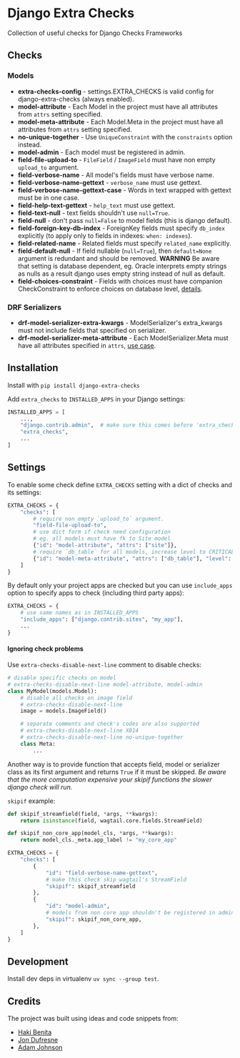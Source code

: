 # Django Extra Checks

Collection of useful checks for Django Checks Frameworks

## Checks

### Models

- **extra-checks-config** - settings.EXTRA_CHECKS is valid config for django-extra-checks (always enabled).
- **model-attribute** - Each Model in the project must have all attributes from `attrs` setting specified.
- **model-meta-attribute** - Each Model.Meta in the project must have all attributes from `attrs` setting specified.
- **no-unique-together** - Use `UniqueConstraint` with the `constraints` option instead.
- **model-admin** - Each model must be registered in admin.
- **field-file-upload-to** - `FileField` / `ImageField` must have non empty `upload_to` argument.
- **field-verbose-name** - All model's fields must have verbose name.
- **field-verbose-name-gettext** - `verbose_name` must use gettext.
- **field-verbose-name-gettext-case** - Words in text wrapped with gettext must be in one case.
- **field-help-text-gettext** - `help_text` must use gettext.
- **field-text-null** - text fields shouldn't use `null=True`.
- **field-null** - don't pass `null=False` to model fields (this is django default).
- **field-foreign-key-db-index** - ForeignKey fields must specify `db_index` explicitly (to apply only to fields in indexes: `when: indexes`).
- **field-related-name** - Related fields must specify `related_name` explicitly.
- **field-default-null** - If field nullable (`null=True`), then
  `default=None` argument is redundant and should be removed.
  **WARNING** Be aware that setting is database dependent,
  eg. Oracle interprets empty strings as nulls as a result
  django uses empty string instead of null as default.
- **field-choices-constraint** - Fields with choices must have companion CheckConstraint to enforce choices on database level, [details](https://adamj.eu/tech/2020/01/22/djangos-field-choices-dont-constrain-your-data/).

### DRF Serializers

- **drf-model-serializer-extra-kwargs** - ModelSerializer's extra_kwargs must not include fields that specified on serializer.
- **drf-model-serializer-meta-attribute** - Each ModelSerializer.Meta must have all attributes specified in `attrs`, [use case](https://hakibenita.com/django-rest-framework-slow#bonus-forcing-good-habits).

## Installation

Install with `pip install django-extra-checks`

Add `extra_checks` to `INSTALLED_APPS` in your Django settings:
```py
INSTALLED_APPS = [
    ...,
    "django.contrib.admin",  # make sure this comes before 'extra_checks' if you plan to use the `model-admin` check
    "extra_checks",
    ...
]
```

## Settings

To enable some check define `EXTRA_CHECKS` setting with a dict of checks and its settings:

```python
EXTRA_CHECKS = {
    "checks": [
        # require non empty `upload_to` argument.
        "field-file-upload-to",
        # use dict form if check need configuration
        # eg. all models must have fk to Site model
        {"id": "model-attribute", "attrs": ["site"]},
        # require `db_table` for all models, increase level to CRITICAL
        {"id": "model-meta-attribute", "attrs": ["db_table"], "level": "CRITICAL"},
    ]
}
```

By default only your project apps are checked but you can use
`include_apps` option to specify apps to check (including third party apps):

```python
EXTRA_CHECKS = {
    # use same names as in INSTALLED_APPS
    "include_apps": ["django.contrib.sites", "my_app"],
    ...
}
```

#### Ignoring check problems

Use `extra-checks-disable-next-line` comment to disable checks:

```python
# disable specific checks on model
# extra-checks-disable-next-line model-attribute, model-admin
class MyModel(models.Model):
    # disable all checks on image field
    # extra-checks-disable-next-line
    image = models.ImageField()

    # separate comments and check's codes are also supported
    # extra-checks-disable-next-line X014
    # extra-checks-disable-next-line no-unique-together
    class Meta:
        ...
```

Another way is to provide function that accepts field, model or
serializer class as its first argument and returns `True` if it must be skipped.
_Be aware that the more computation expensive your skipif functions the
slower django check will run._

`skipif` example:

```python
def skipif_streamfield(field, *args, **kwargs):
    return isinstance(field, wagtail.core.fields.StreamField)

def skipif_non_core_app(model_cls, *args, **kwargs):
    return model_cls._meta.app_label != "my_core_app"

EXTRA_CHECKS = {
    "checks": [
        {
            "id": "field-verbose-name-gettext",
            # make this check skip wagtail's StreamField
            "skipif": skipif_streamfield
        },
        {
            "id": "model-admin",
            # models from non core app shouldn't be registered in admin
            "skipif": skipif_non_core_app,
        },
    ]
}
```

## Development

Install dev deps in virtualenv `uv sync --group test`.

## Credits

The project was built using ideas and code snippets from:

- [Haki Benita](https://medium.com/@hakibenita/automating-the-boring-stuff-in-django-using-the-check-framework-3495fb550a6a)
- [Jon Dufresne](https://github.com/jdufresne/django-check-admin)
- [Adam Johnson](https://adamj.eu/tech/2020/01/22/djangos-field-choices-dont-constrain-your-data/)
